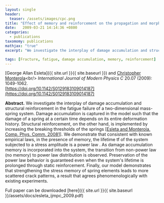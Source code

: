 ```yaml
---
layout: single
header:
  teaser: /assets/images/cpc.png
title: "Effect of memory and reinforcement on the propagation and morphology of fracture in a two-dimensional mass-spring system"
date:   2009-03-21 14:14:36 +0800
categories: 
  - publications
taxomomy: publications
mathjax: "true"
excerpt: "We investigate the interplay of damage accumulation and structural reinforcement in the fatigue failure of a two-dimensional mass-spring system."

tags: [Fracture, fatigue, damage accumulation, memory, reinforcement]
---
```

[George Allan Esleta]({{ site.url }}{{ site.baseurl }}) and [Christopher Monterola]('https://www.chrismonterola.net/')<br/>
*International Journal of Modern Physics C* 20.07 (2009): 1049-1062.<br/>
[https://doi.org/10.1142/S0129183109014187](https://doi.org/10.1142/S0129183109014187)

**Abstract.** We investigate the interplay of damage accumulation and structural reinforcement in the fatigue failure of a two-dimensional mass-spring system. Damage accumulation is captured in the model such that the damage of a spring at a certain time depends on its entire deformation history. Structural reinforcement, on the other hand, is implemented by increasing the breaking thresholds of the springs [[Esleta and Monterola, Comp. Phys. Comm. 20081](http://www.gpesleta.com/portfolio/publications/cpc/)]. We demonstrate that consistent with known empirical laws, in the presence of memory, the lifetime tf of the system subjected to a stress amplitude is a power law . As damage accumulation memory is incorporated into the system, the transition from non-power law (no memory) to power law distribution is observed. Preservation of the power law behavior is guaranteed even when the system's lifetime is prolonged through static reinforcement. Finally, our model demonstrates that strengthening the stress memory of spring elements leads to more scattered crack patterns, a result that agrees phenomenologically with existing experiments.

Full paper can be downloaded [here]({{ site.url }}{{ site.baseurl }}/assets/docs/esleta_ijmpc_2009.pdf)
